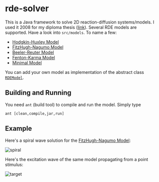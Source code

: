rde-solver
==========

This is a Java framework to solve 2D reaction-diffusion systems/models. I used it 2008 for my diploma thesis ([link](https://www.mariokrapp.com/assets/diplomarbeit_mario_krapp.pdf)).
Several RDE models are supported. Have a look into `src/models`. To name a few:

* [Hodgkin-Huxley Model](http://en.wikipedia.org/wiki/Hodgkin–Huxley_model)
* [FitzHugh-Nagumo Model](http://en.wikipedia.org/wiki/FitzHugh–Nagumo_model)
* [Beeler-Reuter Model](http://jp.physoc.org/content/268/1/177)
* [Fenton-Karma Model](http://journals.aps.org/prl/abstract/10.1103/PhysRevLett.81.481)
* [Minimal Model](http://dx.doi.org/10.1016/j.jtbi.2008.03.029)

You can add your own model as implementation of the abstract class [`RDEModel`](src/models/RDEModel.java).

Building and Running
--------------------

You need `ant` (build tool) to compile and run the model. Simply type

```
ant [clean,compile,jar,run]
```

Example
-------

Here's a spiral wave solution for the [FitzHugh-Nagumo Model](http://en.wikipedia.org/wiki/FitzHugh–Nagumo_model):

![spiral](https://cloud.githubusercontent.com/assets/5938262/5614071/46ef5958-94ed-11e4-80ce-964830fb1eb7.gif)

Here's the excitation wave of the same model propagating from a point stimulus:

![target](https://cloud.githubusercontent.com/assets/5938262/5627334/f866c74e-9596-11e4-9549-a07176d3b0e0.gif)
